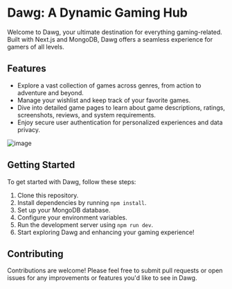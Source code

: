 # Dawg: A Dynamic Gaming Hub

Welcome to Dawg, your ultimate destination for everything gaming-related. Built with Next.js and MongoDB, Dawg offers a seamless experience for gamers of all levels.

## Features

- Explore a vast collection of games across genres, from action to adventure and beyond.
- Manage your wishlist and keep track of your favorite games.
- Dive into detailed game pages to learn about game descriptions, ratings, screenshots, reviews, and system requirements.
- Enjoy secure user authentication for personalized experiences and data privacy.

![image](https://github.com/qarq90/project_dawg/assets/124421417/827c3843-27b0-4119-8952-64f24e015db7)

## Getting Started

To get started with Dawg, follow these steps:

1. Clone this repository.
2. Install dependencies by running `npm install`.
3. Set up your MongoDB database.
4. Configure your environment variables.
5. Run the development server using `npm run dev`.
6. Start exploring Dawg and enhancing your gaming experience!

## Contributing

Contributions are welcome! Please feel free to submit pull requests or open issues for any improvements or features you'd like to see in Dawg.
